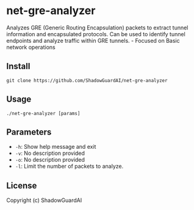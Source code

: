 # net-gre-analyzer
Analyzes GRE (Generic Routing Encapsulation) packets to extract tunnel information and encapsulated protocols. Can be used to identify tunnel endpoints and analyze traffic within GRE tunnels. - Focused on Basic network operations

## Install
`git clone https://github.com/ShadowGuardAI/net-gre-analyzer`

## Usage
`./net-gre-analyzer [params]`

## Parameters
- `-h`: Show help message and exit
- `-v`: No description provided
- `-o`: No description provided
- `-l`: Limit the number of packets to analyze.

## License
Copyright (c) ShadowGuardAI
